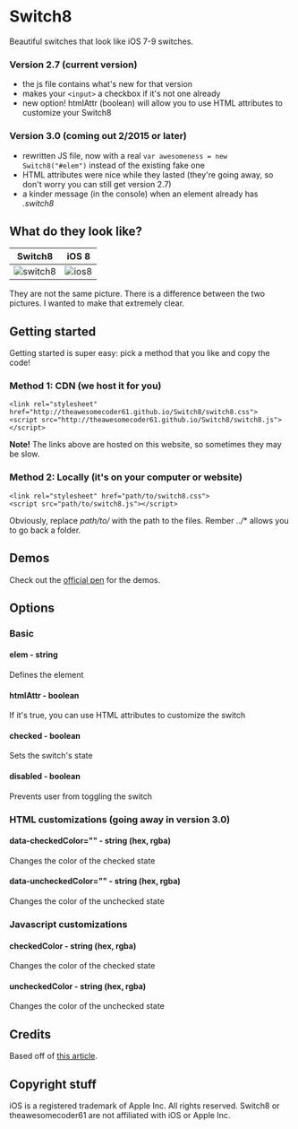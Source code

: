 Switch8
=======

Beautiful switches that look like iOS 7-9 switches.

### Version 2.7 (current version)
- the js file contains what's new for that version
- makes your `<input>` a checkbox if it's not one already
- new option! htmlAttr (boolean) will allow you to use HTML attributes to customize your Switch8

### Version 3.0 (coming out 2/2015 or later)
- rewritten JS file, now with a real `var awesomeness = new Switch8("#elem")` instead of the existing fake one
- HTML attributes were nice while they lasted (they're going away, so don't worry you can still get version 2.7)
- a kinder message (in the console) when an element already has *.switch8*

## What do they look like?
| Switch8        | iOS 8           |
| ------------- |:-------------:|
| ![switch8](http://i.imgur.com/8WNMXgG.png) | ![ios8](http://i.imgur.com/OA7HW81.jpg) |

They are not the same picture. There is a difference between the two pictures. I wanted to make that extremely clear.

## Getting started
Getting started is super easy: pick a method that you like and copy the code!

### Method 1: CDN (we host it for you)

```
<link rel="stylesheet" href="http://theawesomecoder61.github.io/Switch8/switch8.css">
<script src="http://theawesomecoder61.github.io/Switch8/switch8.js"></script>
```

**Note!** The links above are hosted on this website, so sometimes they may be slow.

### Method 2: Locally (it's on your computer or website)

```
<link rel="stylesheet" href="path/to/switch8.css">
<script src="path/to/switch8.js"></script>
```

Obviously, replace *path/to/* with the path to the files. Rember *../** allows you to go back a folder.

## Demos
Check out the [official pen](http://codepen.io/theawesomecoder61/pen/ueAgK) for the demos.

## Options

### Basic 
#### elem - string
Defines the element

#### htmlAttr - boolean
If it's true, you can use HTML attributes to customize the switch

#### checked - boolean
Sets the switch's state

#### disabled - boolean
Prevents user from toggling the switch

### HTML customizations (going away in version 3.0)

#### data-checkedColor="" - string (hex, rgba)

Changes the color of the checked state

#### data-uncheckedColor="" - string (hex, rgba)
Changes the color of the unchecked state

### Javascript customizations

#### checkedColor - string (hex, rgba)
Changes the color of the checked state

#### uncheckedColor - string (hex, rgba)
Changes the color of the unchecked state

## Credits
Based off of [this article](http://wd.dizaina.net/en/experiments/ios7-style-switch/).

## Copyright stuff
iOS is a registered trademark of Apple Inc. All rights reserved. Switch8 or theawesomecoder61 are not affiliated with iOS or Apple Inc.
